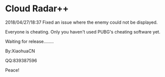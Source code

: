#  Cloud Radar++
2018/04/27/18:37
Fixed an issue where the enemy could not be displayed.

Everyone is cheating.  Only you haven't used PUBG's cheating software yet.   

Waiting for release........

By:XiaohuaCN  

QQ:839387596

Peace!
